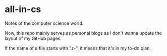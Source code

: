 # all-in-cs
Notes of the computer science world. 

Now, this repo mainly serves as personal blogs as I don't wanna update the layout of my GitHub pages.

If the name of a file starts with "z-", it means that it's in my to-do plan.
